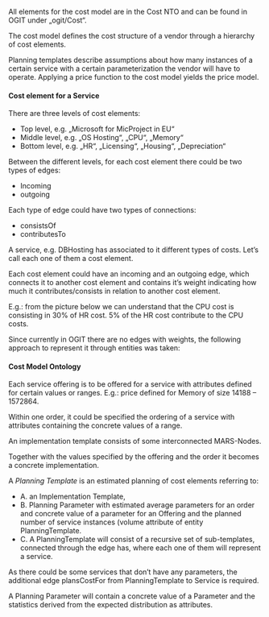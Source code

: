 All elements for the cost model are in the Cost NTO and can be found in OGIT under „ogit/Cost“.

The cost model defines the cost structure of a vendor through a hierarchy of cost elements.

Planning templates describe assumptions about how many instances of a certain service with a certain parameterization the vendor will have to operate. Applying a price function to the cost model yields the price model. 

#### Cost element for a Service

There are three levels of cost elements:

* Top level, e.g. „Microsoft for MicProject in EU“
* Middle level, e.g. „OS Hosting“, „CPU“, „Memory“
* Bottom level, e.g. „HR“, „Licensing“, „Housing“, „Depreciation“

Between the different levels, for each cost element there could be two types of edges:

* Incoming
* outgoing

Each type of edge could have two types of connections:

* consistsOf
* contributesTo

A service, e.g. DBHosting has associated to it different types of costs. Let’s call each one of them a cost element.

Each cost element could have an incoming  and an outgoing edge, which connects it to another cost element and contains it’s weight indicating how much it contributes/consists in relation to another cost element.

E.g.: from the picture below we can understand that the CPU cost is consisting in 30% of HR cost. 5% of the HR cost contribute to the CPU costs. 


Since currently in OGIT there are no edges with weights, the following approach to represent it through entities was taken:


#### Cost Model Ontology

Each service offering is to be offered for a service with attributes defined for certain values or ranges. E.g.: price defined for Memory of size 14188 – 1572864.

Within one order, it could be specified the ordering of a service with attributes containing the concrete values of a range.

An implementation template consists of some interconnected MARS-Nodes.

Together with the values specified by the offering and the order it becomes a concrete implementation.

A *Planning Template* is an estimated planning of cost elements referring to:

- A.	an Implementation Template,
- B.	Planning Parameter with estimated average parameters for an order and concrete value of a parameter for an Offering and the planned number of service instances (volume attribute of entity PlanningTemplate.
- C.	A PlanningTemplate will consist of a recursive set of sub-templates, connected through the edge has, where each one of them will represent a service.

As there could be some services that don’t have any parameters, the additional edge plansCostFor from PlanningTemplate to Service is required.

A Planning Parameter will contain a concrete value of a Parameter and the statistics derived from the expected distribution as attributes.
